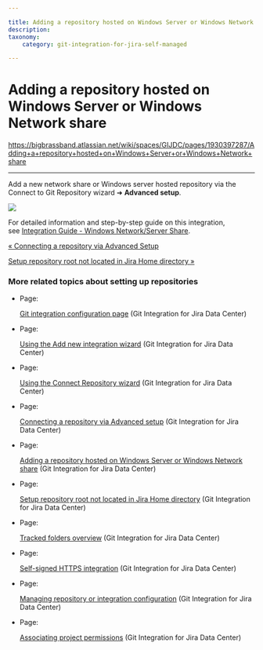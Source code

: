 ```yaml
---

title: Adding a repository hosted on Windows Server or Windows Network share
description:
taxonomy:
    category: git-integration-for-jira-self-managed

---
```


# Adding a repository hosted on Windows Server or Windows Network share

<https://bigbrassband.atlassian.net/wiki/spaces/GIJDC/pages/1930397287/Adding+a+repository+hosted+on+Windows+Server+or+Windows+Network+share>

* * *

Add a new network share or Windows server hosted repository via the Connect to Git Repository wizard ➜ **Advanced setup**.

![](https://bigbrassband.atlassian.net/wiki/download/thumbnails/1930397287/gitserver-adding-network-share-01.png?version=1&modificationDate=1630642833750&cacheVersion=1&api=v2&width=680&height=494)

For detailed information and step-by-step guide on this integration, see [Integration Guide - Windows Network/Server Share](/wiki/spaces/GIJDC/pages/91881564).

[« Connecting a repository via Advanced Setup](/wiki/spaces/GIJDC/pages/1930397180/Connecting+a+repository+via+Advanced+setup)

[Setup repository root not located in Jira Home directory »](/wiki/spaces/GIJDC/pages/1930397313/Setup+repository+root+not+located+in+Jira+Home+directory)

### More related topics about setting up repositories

*   Page:
    
    [Git integration configuration page](/wiki/spaces/GIJDC/pages/1930396951/Git+integration+configuration+page) (Git Integration for Jira Data Center)
    
*   Page:
    
    [Using the Add new integration wizard](/wiki/spaces/GIJDC/pages/1930397044/Using+the+Add+new+integration+wizard) (Git Integration for Jira Data Center)
    
*   Page:
    
    [Using the Connect Repository wizard](/wiki/spaces/GIJDC/pages/1930397090/Using+the+Connect+Repository+wizard) (Git Integration for Jira Data Center)
    
*   Page:
    
    [Connecting a repository via Advanced setup](/wiki/spaces/GIJDC/pages/1930397180/Connecting+a+repository+via+Advanced+setup) (Git Integration for Jira Data Center)
    
*   Page:
    
    [Adding a repository hosted on Windows Server or Windows Network share](/wiki/spaces/GIJDC/pages/1930397287/Adding+a+repository+hosted+on+Windows+Server+or+Windows+Network+share) (Git Integration for Jira Data Center)
    
*   Page:
    
    [Setup repository root not located in Jira Home directory](/wiki/spaces/GIJDC/pages/1930397313/Setup+repository+root+not+located+in+Jira+Home+directory) (Git Integration for Jira Data Center)
    
*   Page:
    
    [Tracked folders overview](/wiki/spaces/GIJDC/pages/1930397330/Tracked+folders+overview) (Git Integration for Jira Data Center)
    
*   Page:
    
    [Self-signed HTTPS integration](/wiki/spaces/GIJDC/pages/1930397349/Self-signed+HTTPS+integration) (Git Integration for Jira Data Center)
    
*   Page:
    
    [Managing repository or integration configuration](/wiki/spaces/GIJDC/pages/1930397435/Managing+repository+or+integration+configuration) (Git Integration for Jira Data Center)
    
*   Page:
    
    [Associating project permissions](/wiki/spaces/GIJDC/pages/1930397766/Associating+project+permissions) (Git Integration for Jira Data Center)